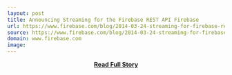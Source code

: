 ```yaml
---
layout: post
title: Announcing Streaming for the Firebase REST API Firebase
url: https://www.firebase.com/blog/2014-03-24-streaming-for-firebase-rest-api.html
source: https://www.firebase.com/blog/2014-03-24-streaming-for-firebase-rest-api.html
domain: www.firebase.com
image: 
---
```


<p></p>
<center><p><a href="https://www.firebase.com/blog/2014-03-24-streaming-for-firebase-rest-api.html" style='padding:25px; font-sze:18px; font-weight: bold;'>Read Full Story</a></p></center>
